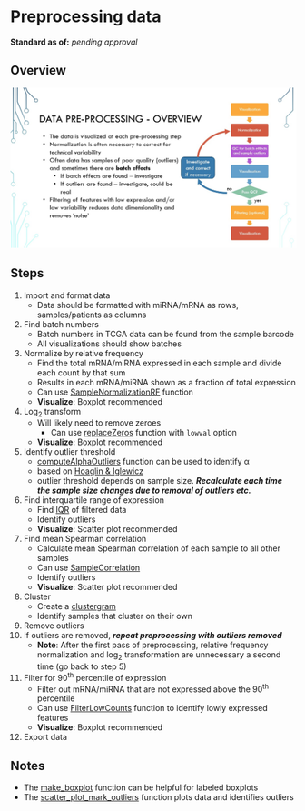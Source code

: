 # Preprocessing data

**Standard as of:** _pending approval_

## Overview
![Preprocessing overview diagram](./images/preprocess_diagram.jpg)

## Steps
1. Import and format data
	* Data should be formatted with miRNA/mRNA as rows, samples/patients as columns
1. Find batch numbers
	* Batch numbers in TCGA data can be found from the sample barcode
	* All visualizations should show batches
1. Normalize by relative frequency
	* Find the total mRNA/miRNA expressed in each sample and divide each count by that sum
	* Results in each mRNA/miRNA shown as a fraction of total expression
	* Can use [SampleNormalizationRF](./helper_functions/SampleNormalizationRF.m) function
	* __Visualize__: Boxplot recommended
1. Log<sub>2</sub> transform
	* Will likely need to remove zeroes
		* Can use [replaceZeros](./helper_functions/replaceZeros.m) function with `lowval` option
	* __Visualize__: Boxplot recommended
1. Identify outlier threshold 
	* [computeAlphaOutliers](./helper_functions/computeAlphaOutliers.m) function can be used to identify α
	* based on [Hoaglin & ﻿Iglewicz](http://www.doi.org/10.2307/2289392)
	* outlier threshold depends on sample size. __*Recalculate each time the sample size changes due to removal of outliers etc.*__
1. Find interquartile range of expression 
	* Find [IQR](http://www.mathworks.com/help/stats/prob.normaldistribution.iqr.html) of filtered data
	* Identify outliers
	* __Visualize__: Scatter plot recommended
1. Find mean Spearman correlation
	* Calculate mean Spearman correlation of each sample to all other samples
	* Can use [SampleCorrelation](../helper_functions/SampleCorrelation.m)
	* Identify outliers
	* __Visualize__: Scatter plot recommended
1. Cluster
	* Create a [clustergram](http://www.mathworks.com/help/bioinfo/ref/clustergram.html)
	* Identify samples that cluster on their own
1. Remove outliers
1. If outliers are removed, __*repeat preprocessing with outliers removed*__
	* __Note__: After the first pass of preprocessing, relative frequency normalization and log<sub>2</sub> transformation are unnecessary a second time (go back to step 5)
1. Filter for 90<sup>th</sup> percentile of expression
	* Filter out mRNA/miRNA that are not expressed above the 90<sup>th</sup> percentile
	* Can use [FilterLowCounts](./helper_functions/FilterLowCounts.m) function to identify lowly expressed features
	* __Visualize__: Boxplot recommended
1. Export data

## Notes
* The [make_boxplot](./helper_functions/make_boxplot.m) function can be helpful for labeled boxplots
* The [scatter\_plot\_mark\_outliers](./helper_functions/scatter_plot_mark_outliers.m) function plots data and identifies outliers